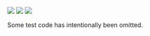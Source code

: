 ![](https://img.shields.io/badge/day%20📅-11-blue)
![](https://img.shields.io/badge/days%20completed-10-red)
![](https://img.shields.io/badge/stars%20⭐-20-yellow)

Some test code has intentionally been omitted.
